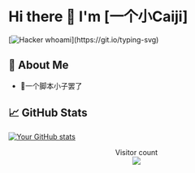# Hi there 👋 I'm [一个小Caiji]

[![Hacker whoami](https://readme-typing-svg.herokuapp.com?font=Fira+Code&color=00F718&lines=root%40null:~%24+whoami;sleep+1;echo+"%5B%2A%5D+UID%3A+0+%28root%29";sleep=1;echo+"%5B%2A%5D+GID%3A+0xDEADBEEF";)](https://git.io/typing-svg)

## 🚀 About Me

- 💬一个脚本小子罢了

## 📈 GitHub Stats

[![Your GitHub stats](https://github-readme-stats.vercel.app/api?username=Xcaiji6&show_icons=true&theme=radical)](https://github.com/Xcaiji6)


<p align="center"> 
  Visitor count<br>
  <img src="https://profile-counter.glitch.me/Xcaiji6/count.svg" />
</p>

